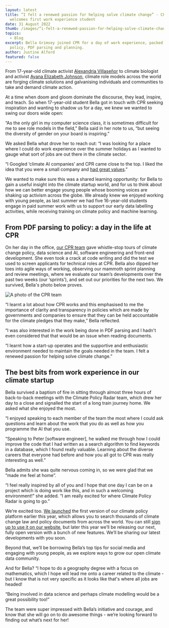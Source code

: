 ```yaml
---
layout: latest
title: “I felt a renewed passion for helping solve climate change” - CPR
  welcomes first work experience student
date: 31 August 2022
thumb: /images/“i-felt-a-renewed-passion-for-helping-solve-climate-change”-cpr-welcomes-first-work-experience-student/bella-cpr-work-experience.jpg
topics:
  - Blog
excerpt: Bella Grimsey joined CPR for a day of work experience, packed with
  policy, PDF parsing and planning.
author: Justine Alford
featured: false
---
```

From 17-year-old climate activist [Alexandria Villaseñor](https://twitter.com/AlexandriaV2005) to climate biologist and activist [Ayana Elizabeth Johnson](https://www.ayanaelizabeth.com/), climate role models across the world are forging climate solutions and galvanising individuals and communities to take and demand climate action. 

At a time when doom and gloom dominate the discourse, they lead, inspire, and teach. So when 17-year-old student Bella got in touch with CPR seeking inspiration and wanting to shadow us for a day, we knew we wanted to swing our doors wide open:

“As the only girl in my computer science class, it is sometimes difficult for me to see role models in the field,” Bella said in her note to us, “but seeing the diversity of gender on your board is inspiring.”

We asked Bella what drove her to reach out: “I was looking for a place where I could do work experience over the summer holidays as I wanted to gauge what sort of jobs are out there in the climate sector. 

“I Googled ‘climate AI companies’ and CPR came close to the top. I liked the idea that you were a small company and [had great values](https://climatepolicyradar.org/about#values).”

We wanted to make sure this was a shared learning opportunity: for Bella to gain a useful insight into the climate startup world, and for us to think about how we can better engage young people whose booming voices are shaking up activism across the globe. We already knew we enjoyed working with young people, as last summer we had five 16-year-old students engage in paid summer work with us to support our early data labelling activities, while receiving training on climate policy and machine learning.

## From PDF parsing to policy: a day in the life at CPR

On her day in the office, [our CPR team](https://climatepolicyradar.org/about#team) gave whistle-stop tours of climate change policy, data science and AI, software engineering and front-end development. She even took a crack at code writing and did the test we used to screen applicants for technical roles at CPR. Bella also dipped her toes into agile ways of working, observing our mammoth sprint planning and review meetings, where we evaluate our team’s developments over the past two weeks (our ‘sprints’), and set out our priorities for the next two. We survived, Bella's photo below proves.

![A photo of the CPR team](/images/“i-felt-a-renewed-passion-for-helping-solve-climate-change”-cpr-welcomes-first-work-experience-student/cpr-team-photo.jpg "The CPR team during sprint planning")

“I learnt a lot about how CPR works and this emphasised to me the importance of clarity and transparency in policies which are made by governments and companies to ensure that they can be held accountable for the climate pledges that they make,” Bella reflected. 

“I was also interested in the work being done in PDF parsing and I hadn't even considered that that would be an issue when reading documents. 

“I learnt how a start-up operates and the supportive and enthusiastic environment needed to maintain the goals needed in the team. I felt a renewed passion for helping solve climate change.”

## The best bits from work experience in our climate startup

Bella survived a baptism of fire in sitting through almost three hours of back-to-back meetings with the Climate Policy Radar team, which drew her day to a close and signalled the start of a long train journey home. We asked what she enjoyed the most.

“I enjoyed speaking to each member of the team the most where I could ask questions and learn about the work that you do as well as how you programme the AI that you use.

“Speaking to Peter \[software engineer], he walked me through how I could improve the code that I had written as a search algorithm to find keywords in a database, which I found really valuable. Learning about the diverse careers that everyone had before and how you all got to CPR was really interesting as well.”

Bella admits she was quite nervous coming in, so we were glad that we “made me feel at home”. 

“I feel really inspired by all of you and I hope that one day I can be on a project which is doing work like this, and in such a welcoming environment!” she added. “I am really excited for where Climate Policy Radar is going to go.”

We’re excited too. [We launched](https://climatepolicyradar.org/latest/climate-policy-radar-launches-its-global-climate-policy-database) the first version of our climate policy platform earlier this year, which allows you to search thousands of climate change law and policy documents from across the world. You can still [sign up to use it on our website](https://app.climatepolicyradar.org/auth/sign-up), but later this year we’ll be releasing our next, fully open version with a bunch of new features. We’ll be sharing our latest developments with you soon. 

Beyond that, we’ll be borrowing Bella’s top tips for social media and engaging with young people, as we explore ways to grow our open climate data community. 

And for Bella? “I hope to do a geography degree with a focus on mathematics, which I hope will lead me onto a career related to the climate - but I know that is not very specific as it looks like that's where all jobs are headed! 

“Being involved in data science and perhaps climate modelling would be a great possibility too!” 

The team were super impressed with Bella’s initiative and courage, and know that she will go on to do awesome things - we’re looking forward to finding out what’s next for her!